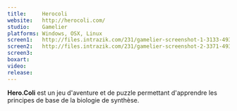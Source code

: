 ```yaml
---
title:     Herocoli
website:   http://herocoli.com/
studio:    Gamelier
platforms: Windows, OSX, Linux
screen1:   http://files.intrazik.com/231/gamelier-screenshot-1-3133-493-20150502-095808.png
screen2:   http://files.intrazik.com/231/gamelier-screenshot-2-3371-493-20150502-095809.jpg
screen3:
boxart:
video:
release:
---
```


**Hero.Coli** est un jeu d'aventure et de puzzle permettant d'apprendre les principes de base de la biologie de synthèse.
